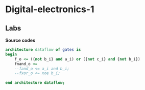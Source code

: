 # Digital-electronics-1

## Labs


**Source codes**

```vhdl
architecture dataflow of gates is
begin
    f_o <= ({not b_i} and a_i) or ({not c_i} and {not b_i})
    fnand_o <=
    --fand_o <= a_i and b_i;
    --fxor_o <= xoe b_i;
    
end architecture dataflow;
```
